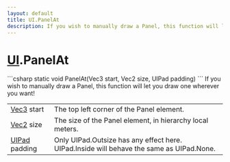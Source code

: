 ```yaml
---
layout: default
title: UI.PanelAt
description: If you wish to manually draw a Panel, this function will let you draw one wherever you want!
---
```

# [UI]({{site.url}}/Pages/StereoKit/UI.html).PanelAt

<div class='signature' markdown='1'>
```csharp
static void PanelAt(Vec3 start, Vec2 size, UIPad padding)
```
If you wish to manually draw a Panel, this function will
let you draw one wherever you want!
</div>

|  |  |
|--|--|
|[Vec3]({{site.url}}/Pages/StereoKit/Vec3.html) start|The top left corner of the Panel element.|
|[Vec2]({{site.url}}/Pages/StereoKit/Vec2.html) size|The size of the Panel element, in hierarchy             local meters.|
|[UIPad]({{site.url}}/Pages/StereoKit/UIPad.html) padding|Only UIPad.Outsize has any effect here.             UIPad.Inside will behave the same as UIPad.None.|




